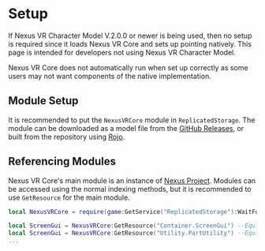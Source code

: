 # Setup
If Nexus VR Character Model V.2.0.0 or newer is being
used, then no setup is required since it loads Nexus VR
Core and sets up pointing natively. This page is intended
for developers not using Nexus VR Character Model.

Nexus VR Core does not automatically run when set up correctly
as some users may not want components of the native implementation.

## Module Setup
It is recommended to put the `NexusVRCore` module in
`ReplicatedStorage`. The module can be downloaded as
a model file from the [GitHub Releases](https://github.com/TheNexusAvenger/Nexus-VR-Core/releases),
or built from the repository using [Rojo](https://github.com/rojo-rbx/rojo).

## Referencing Modules
Nexus VR Core's main module is an instance of
[Nexus Project](https://github.com/TheNexusAvenger/Nexus-Project).
Modules can be accessed using the normal indexing
methods, but it is recommended to use `GetResource`
for the main module.

```lua
local NexusVRCore = require(game:GetService("ReplicatedStorage"):WaitForChild("NexusVRCore"))

local ScreenGui = NexusVRCore:GetResource("Container.ScreenGui") --Equivalent to require(game.ReplicatedStorage.NexusVRCore.Container.ScreenGui)
local ScreenGui = NexusVRCore:GetResource("Utility.PartUtility") --Equivalent to require(game.ReplicatedStorage.NexusVRCore.Utility.PartUtility)
...
```